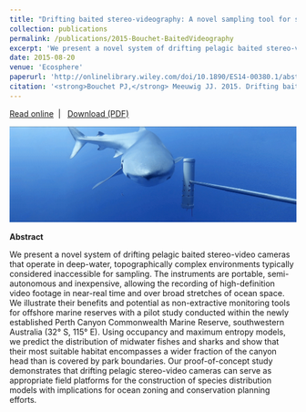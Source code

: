 ```yaml
---
title: "Drifting baited stereo-videography: A novel sampling tool for surveying pelagic wildlife in offshore marine reserves"
collection: publications
permalink: /publications/2015-Bouchet-BaitedVideography
excerpt: 'We present a novel system of drifting pelagic baited stereo-video cameras that operate in deep-water, topographically complex environments typically considered inaccessible for sampling.'
date: 2015-08-20
venue: 'Ecosphere'
paperurl: 'http://onlinelibrary.wiley.com/doi/10.1890/ES14-00380.1/abstract'
citation: '<strong>Bouchet PJ,</strong> Meeuwig JJ. 2015. Drifting baited stereo-videography: A novel sampling tool for surveying pelagic wildlife in offshore marine reserves. <em>Ecosphere</em>, 6(8): art137.'
---
```

<i class="fa fa-link" aria-hidden="true"></i> <a href="http://onlinelibrary.wiley.com/doi/10.1890/ES14-00380.1/abstract"> Read online</a> &nbsp;<span>&#124;</span> &nbsp;<i class="fa fa-file-pdf-o" aria-hidden="true"></i> <a href="https://phbouchet.github.io/files/Bouchet-2015-Ecosphere-DriftingBaitedVideography.pdf">  Download (PDF)</a>

<img src='/images/Bouchet2015-Drifting-hero.jpg'>
<br>

<strong>Abstract</strong>

We present a novel system of drifting pelagic baited stereo-video cameras that operate in deep-water, topographically complex environments typically considered inaccessible for sampling. The instruments are portable, semi-autonomous and inexpensive, allowing the recording of high-definition video footage in near-real time and over broad stretches of ocean space. We illustrate their benefits and potential as non-extractive monitoring tools for offshore marine reserves with a pilot study conducted within the newly established Perth Canyon Commonwealth Marine Reserve, southwestern Australia (32° S, 115° E). Using occupancy and maximum entropy models, we predict the distribution of midwater fishes and sharks and show that their most suitable habitat encompasses a wider fraction of the canyon head than is covered by park boundaries. Our proof-of-concept study demonstrates that drifting pelagic stereo-video cameras can serve as appropriate field platforms for the construction of species distribution models with implications for ocean zoning and conservation planning efforts.
